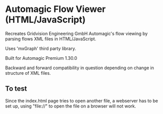# Automagic Flow Viewer (HTML/JavaScript)
Recreates Gridvision Engineering GmbH Automagic's flow viewing by parsing flows XML files in HTML/JavaScript.

Uses 'mxGraph' third party library.

Built for Automagic Premium 1.30.0

Backward and forward compatibility in question depending on change in structure of XML files.

## To test
Since the index.html page tries to open another file, a webserver has to be set up, using "file://" to open the file on a browser will not work.
